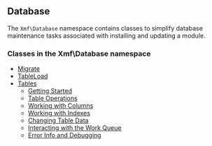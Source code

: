 ## Database

The `Xmf\Database` namespace contains classes to simplify database maintenance tasks associated with
installing and updating a module.

### Classes in the Xmf\Database namespace
* [Migrate](migrate.md)
* [TableLoad](tableload.md)
* [Tables](tables.md)
    * [Getting Started](../database/tables-start.md)
    * [Table Operations](../database/tables-tableops.md)
    * [Working with Columns](../database/tables-columns.md)
    * [Working with Indexes](../database/tables-indexes.md)
    * [Changing Table Data](../database/tables-data.md)
    * [Interacting with the Work Queue](../database/tables-queue.md)
    * [Error Info and Debugging](../database/tables-errors.md)
